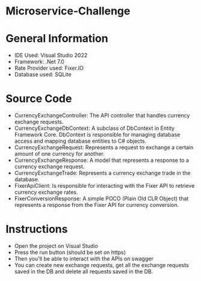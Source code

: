 # Microservice-Challenge

# General Information
- IDE Used: Visual Studio 2022
- Framework: .Net 7.0
- Rate Provider used: Fixer.IO
- Database used: SQLite

# Source Code
- CurrencyExchangeController: The API controller that handles currency exchange requests.
- CurrencyExchangeDbContext: A subclass of DbContext in Entity Framework Core. DbContext is responsible for managing database access and mapping database entities to C# objects.
- CurrencyExchangeRequest: Represents a request to exchange a certain amount of one currency for another.
- CurrencyExchangeResponse: A model that represents a response to a currency exchange request.
- CurrencyExchangeTrade: Represents a currency exchange trade in the database.
- FixerApiClient: Is responsible for interacting with the Fixer API to retrieve currency exchange rates.
- FixerConversionResponse: A simple POCO (Plain Old CLR Object) that represents a response from the Fixer API for currency conversion.

# Instructions
- Open the project on Visual Studio
- Press the run button (should be set on https)
- Then you'll be able to interact with the APIs on swagger
- You can create new exchange requests, get all the exchange requests saved in the DB and delete all requests saved in the DB.
